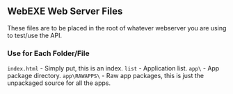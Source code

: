 ## WebEXE Web Server Files

These files are to be placed in the root of whatever webserver you are using to test/use the API.

### Use for Each Folder/File

`index.html` - Simply put, this is an index.
`list` - Application list.
`app\` - App package directory.
`app\RAWAPPS\` - Raw app packages, this is just the unpackaged source for all the apps.